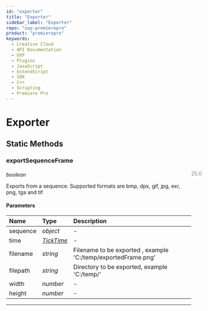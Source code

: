 ```yaml
---
id: "exporter"
title: "Exporter"
sidebar_label: "Exporter"
repo: "uxp-premierepro"
product: "premierepro"
keywords:
  - Creative Cloud
  - API Documentation
  - UXP
  - Plugins
  - JavaScript
  - ExtendScript
  - SDK
  - C++
  - Scripting
  - Premiere Pro
---
```


# Exporter  

## Static Methods

### exportSequenceFrame

<span class="minversion" style="display: block; margin-bottom: -1em; margin-left: 36em; float:left; opacity:0.5;">25.0</span>

*boolean*
  
Exports from a sequence. Supported formats are bmp, dpx, gif, jpg, exr, png, tga and tif

#### Parameters

| Name | Type | Description |
| :------ | :------ | :------ |
| sequence | *object* | - |
| time | [*TickTime*](/ppro_reference/classes/ticktime/) | - |
| filename | *string* | Filename to be exported , example 'C:/temp/exportedFrame.png' |
| filepath | *string* | Directory to be exported, example 'C:/temp/' |
| width | *number* | - |
| height | *number* | - |

___

